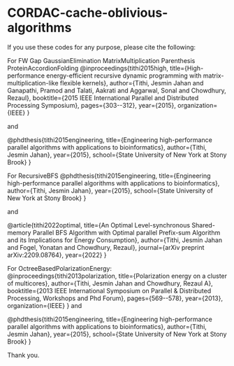 # CORDAC-cache-oblivious-algorithms

If you use these codes for any purpose, please cite the following:

For FW  Gap  GaussianElimination  MatrixMultiplication  Parenthesis  ProteinAccordionFolding
@inproceedings{tithi2015high,
  title={High-performance energy-efficient recursive dynamic programming with matrix-multiplication-like flexible kernels},
  author={Tithi, Jesmin Jahan and Ganapathi, Pramod and Talati, Aakrati and Aggarwal, Sonal and Chowdhury, Rezaul},
  booktitle={2015 IEEE International Parallel and Distributed Processing Symposium},
  pages={303--312},
  year={2015},
  organization={IEEE}
}

and

@phdthesis{tithi2015engineering,
  title={Engineering high-performance parallel algorithms with applications to bioinformatics},
  author={Tithi, Jesmin Jahan},
  year={2015},
  school={State University of New York at Stony Brook}
}

For RecursiveBFS
@phdthesis{tithi2015engineering,
  title={Engineering high-performance parallel algorithms with applications to bioinformatics},
  author={Tithi, Jesmin Jahan},
  year={2015},
  school={State University of New York at Stony Brook}
}

and 

@article{tithi2022optimal,
  title={An Optimal Level-synchronous Shared-memory Parallel BFS Algorithm with Optimal parallel Prefix-sum Algorithm and its Implications for Energy Consumption},
  author={Tithi, Jesmin Jahan and Fogel, Yonatan and Chowdhury, Rezaul},
  journal={arXiv preprint arXiv:2209.08764},
  year={2022}
}

For OctreeBasedPolarizationEnergy:  
@inproceedings{tithi2013polarization,
  title={Polarization energy on a cluster of multicores},
  author={Tithi, Jesmin Jahan and Chowdhury, Rezaul A},
  booktitle={2013 IEEE International Symposium on Parallel \& Distributed Processing, Workshops and Phd Forum},
  pages={569--578},
  year={2013},
  organization={IEEE}
}
and 

@phdthesis{tithi2015engineering,
  title={Engineering high-performance parallel algorithms with applications to bioinformatics},
  author={Tithi, Jesmin Jahan},
  year={2015},
  school={State University of New York at Stony Brook}
}

Thank you. 